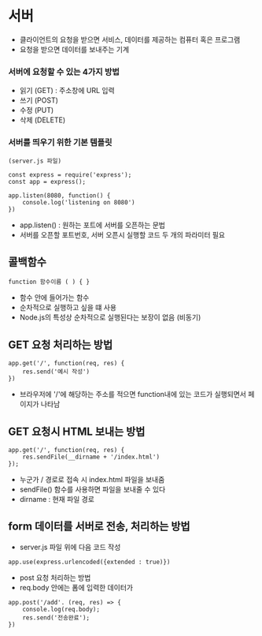 # 서버
- 클라이언트의 요청을 받으면 서비스, 데이터를 제공하는 컴퓨터 혹은 프로그램
- 요청을 받으면 데이터를 보내주는 기계

### 서버에 요청할 수 있는 4가지 방법
- 읽기 (GET) : 주소창에 URL 입력
- 쓰기 (POST)
- 수정 (PUT)
- 삭제 (DELETE)

### 서버를 띄우기 위한 기본 템플릿
```
(server.js 파일)

const express = require('express');
const app = express();

app.listen(8080, function() {
    console.log('listening on 8080')
})
```
- app.listen() : 원하는 포트에 서버를 오픈하는 문법
- 서버를 오픈할 포트번호, 서버 오픈시 실행할 코드 두 개의 파라미터 필요

## 콜백함수
```
function 함수이름 ( ) { }
```
- 함수 안에 들어가는 함수
- 순차적으로 실행하고 싶을 떄 사용
- Node.js의 특성상 순차적으로 실행된다는 보장이 없음 (비동기)


## GET 요청 처리하는 방법
```
app.get('/', function(req, res) {
    res.send('예시 작성')
})
```

- 브라우저에 '/'에 해당하는 주소를 적으면 function내에 있는 코드가 실행되면서 페이지가 나타남

## GET 요청시 HTML 보내는 방법
```
app.get('/', function(req, res) {
    res.sendFile(__dirname + '/index.html')
});
```
- 누군가 / 경로로 접속 시 index.html 파일을 보내줌
- sendFile() 함수를 사용하면 파일을 보내줄 수 있다
- dirname : 현재 파일 경로

## form 데이터를 서버로 전송, 처리하는 방법
- server.js 파일 위에 다음 코드 작성
```
app.use(express.urlencoded({extended : true)})
```

- post 요청 처리하는 방법
- req.body 안에는 폼에 입력한 데이터가 
```
app.post('/add'. (req, res) => {
    console.log(req.body);
    res.send('전송완료');
})
```

























